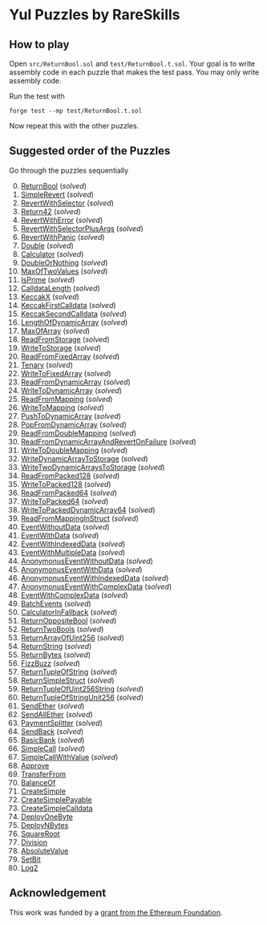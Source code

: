 # Yul Puzzles by RareSkills

## How to play

Open `src/ReturnBool.sol` and `test/ReturnBool.t.sol`. Your goal is to write assembly code in each puzzle that makes the test pass. You may only write assembly code.

Run the test with

```shell
forge test --mp test/ReturnBool.t.sol
```

Now repeat this with the other puzzles.

## Suggested order of the Puzzles

Go through the puzzles sequentially

0. [ReturnBool](https://github.com/RareSkills/yul-puzzles/blob/main/src/ReturnBool.sol) (_solved_)
1. [SimpleRevert](https://github.com/RareSkills/yul-puzzles/blob/main/src/SimpleRevert.sol) (_solved_)
2. [RevertWithSelector](https://github.com/RareSkills/yul-puzzles/blob/main/src/RevertWithSelector.sol) (_solved_)
3. [Return42](https://github.com/RareSkills/yul-puzzles/blob/main/src/Return42.sol) (_solved_)
4. [RevertWithError](https://github.com/RareSkills/yul-puzzles/blob/main/src/RevertWithError.sol) (_solved_)
5. [RevertWithSelectorPlusArgs](https://github.com/RareSkills/yul-puzzles/blob/main/src/RevertWithSelectorPlusArgs.sol) (_solved_)
6. [RevertWithPanic](https://github.com/RareSkills/yul-puzzles/blob/main/src/RevertWithPanic.sol) (_solved_)
7. [Double](https://github.com/RareSkills/yul-puzzles/blob/main/src/Double.sol) (_solved_)
8. [Calculator](https://github.com/RareSkills/yul-puzzles/blob/main/src/Calculator.sol) (_solved_)
9. [DoubleOrNothing](https://github.com/RareSkills/yul-puzzles/blob/main/src/DoubleOrNothing.sol) (_solved_)
10. [MaxOfTwoValues](https://github.com/RareSkills/yul-puzzles/blob/main/src/MaxOfTwoValues.sol) (_solved_)
11. [IsPrime](https://github.com/RareSkills/yul-puzzles/blob/main/src/IsPrime.sol) (_solved_)
12. [CalldataLength](https://github.com/RareSkills/yul-puzzles/blob/main/src/CalldataLength.sol) (_solved_)
13. [KeccakX](https://github.com/RareSkills/yul-puzzles/blob/main/src/KeccakX.sol) (_solved_)
14. [KeccakFirstCalldata](https://github.com/RareSkills/yul-puzzles/blob/main/src/KeccakFirstCalldata.sol) (_solved_)
15. [KeccakSecondCalldata](https://github.com/RareSkills/yul-puzzles/blob/main/src/KeccakSecondCalldata.sol) (_solved_)
16. [LengthOfDynamicArray](https://github.com/RareSkills/yul-puzzles/blob/main/src/LengthOfDynamicArray.sol) (_solved_)
17. [MaxOfArray](https://github.com/RareSkills/yul-puzzles/blob/main/src/MaxOfArray.sol) (_solved_)
18. [ReadFromStorage](https://github.com/RareSkills/yul-puzzles/blob/main/src/ReadFromStorage.sol) (_solved_)
19. [WriteToStorage](https://github.com/RareSkills/yul-puzzles/blob/main/src/WriteToStorage.sol) (_solved_)
20. [ReadFromFixedArray](https://github.com/RareSkills/yul-puzzles/blob/main/src/ReadFromFixedArray.sol) (_solved_)
21. [Tenary](https://github.com/RareSkills/yul-puzzles/blob/main/src/Tenary.sol) (_solved_)
22. [WriteToFixedArray](https://github.com/RareSkills/yul-puzzles/blob/main/src/WriteToFixedArray.sol) (_solved_)
23. [ReadFromDynamicArray](https://github.com/RareSkills/yul-puzzles/blob/main/src/ReadFromDynamicArray.sol) (_solved_)
24. [WriteToDynamicArray](https://github.com/RareSkills/yul-puzzles/blob/main/src/WriteToDynamicArray.sol) (_solved_)
25. [ReadFromMapping](https://github.com/RareSkills/yul-puzzles/blob/main/src/ReadFromMapping.sol) (_solved_)
26. [WriteToMapping](https://github.com/RareSkills/yul-puzzles/blob/main/src/WriteToMapping.sol) (_solved_)
27. [PushToDynamicArray](https://github.com/RareSkills/yul-puzzles/blob/main/src/PushToDynamicArray.sol) (_solved_)
28. [PopFromDynamicArray](https://github.com/RareSkills/yul-puzzles/blob/main/src/PopFromDynamicArray.sol) (_solved_)
29. [ReadFromDoubleMapping](https://github.com/RareSkills/yul-puzzles/blob/main/src/ReadFromDoubleMapping.sol) (_solved_)
30. [ReadFromDynamicArrayAndRevertOnFailure](https://github.com/RareSkills/yul-puzzles/blob/main/src/ReadFromDynamicArrayAndRevertOnFailure.sol) (_solved_)
31. [WriteToDoubleMapping](https://github.com/RareSkills/yul-puzzles/blob/main/src/WriteToDoubleMapping.sol) (_solved_)
32. [WriteDynamicArrayToStorage](https://github.com/RareSkills/yul-puzzles/blob/main/src/WriteDynamicArrayToStorage.sol) (_solved_)
33. [WriteTwoDynamicArraysToStorage](https://github.com/RareSkills/yul-puzzles/blob/main/src/WriteTwoDynamicArraysToStorage.sol) (_solved_)
34. [ReadFromPacked128](https://github.com/RareSkills/yul-puzzles/blob/main/src/ReadFromPacked128.sol) (_solved_)
35. [WriteToPacked128](https://github.com/RareSkills/yul-puzzles/blob/main/src/WriteToPacked128.sol) (_solved_)
36. [ReadFromPacked64](https://github.com/RareSkills/yul-puzzles/blob/main/src/ReadFromPacked64.sol) (_solved_)
37. [WriteToPacked64](https://github.com/RareSkills/yul-puzzles/blob/main/src/WriteToPacked64.sol) (_solved_)
38. [WriteToPackedDynamicArray64](https://github.com/RareSkills/yul-puzzles/blob/main/src/WriteToPackedDynamicArray64.sol) (_solved_)
39. [ReadFromMappingInStruct](https://github.com/RareSkills/yul-puzzles/blob/main/src/ReadFromMappingInStruct.sol) (_solved_)
40. [EventWithoutData](https://github.com/RareSkills/yul-puzzles/blob/main/src/EventWithoutData.sol) (_solved_)
41. [EventWithData](https://github.com/RareSkills/yul-puzzles/blob/main/src/EventWithData.sol) (_solved_)
42. [EventWithIndexedData](https://github.com/RareSkills/yul-puzzles/blob/main/src/EventWithIndexedData.sol) (_solved_)
43. [EventWithMultipleData](https://github.com/RareSkills/yul-puzzles/blob/main/src/EventWithMultipleData.sol) (_solved_)
44. [AnonymonusEventWithoutData](https://github.com/RareSkills/yul-puzzles/blob/main/src/AnonymonusEventWithoutData.sol) (_solved_)
45. [AnonymonusEventWithData](https://github.com/RareSkills/yul-puzzles/blob/main/src/AnonymonusEventWithData.sol) (_solved_)
46. [AnonymonusEventWithIndexedData](https://github.com/RareSkills/yul-puzzles/blob/main/src/AnonymonusEventWithIndexedData.sol) (_solved_)
47. [AnonymonusEventWithComplexData](https://github.com/RareSkills/yul-puzzles/blob/main/src/AnonymonusEventWithComplexData.sol) (_solved_)
48. [EventWithComplexData](https://github.com/RareSkills/yul-puzzles/blob/main/src/EventWithComplexData.sol) (_solved_)
49. [BatchEvents](https://github.com/RareSkills/yul-puzzles/blob/main/src/BatchEvents.sol) (_solved_)
50. [CalculatorInFallback](https://github.com/RareSkills/yul-puzzles/blob/main/src/CalculatorInFallback.sol) (_solved_)
51. [ReturnOppositeBool](https://github.com/RareSkills/yul-puzzles/blob/main/src/ReturnOppositeBool.sol) (_solved_)
52. [ReturnTwoBools](https://github.com/RareSkills/yul-puzzles/blob/main/src/ReturnTwoBools.sol) (_solved_)
53. [ReturnArrayOfUint256](https://github.com/RareSkills/yul-puzzles/blob/main/src/ReturnArrayOfUint256.sol) (_solved_)
54. [ReturnString](https://github.com/RareSkills/yul-puzzles/blob/main/src/ReturnString.sol) (_solved_)
55. [ReturnBytes](https://github.com/RareSkills/yul-puzzles/blob/main/src/ReturnBytes.sol) (_solved_)
56. [FizzBuzz](https://github.com/RareSkills/yul-puzzles/blob/main/src/FizzBuzz.sol) (_solved_)
57. [ReturnTupleOfString](https://github.com/RareSkills/yul-puzzles/blob/main/src/ReturnTupleOfString.sol) (_solved_)
58. [ReturnSimpleStruct](https://github.com/RareSkills/yul-puzzles/blob/main/src/ReturnSimpleStruct.sol) (_solved_)
59. [ReturnTupleOfUint256String](https://github.com/RareSkills/yul-puzzles/blob/main/src/ReturnTupleOfUint256String.sol) (_solved_)
60. [ReturnTupleOfStringUnit256](https://github.com/RareSkills/yul-puzzles/blob/main/src/ReturnTupleOfStringUnit256.sol) (_solved_)
61. [SendEther](https://github.com/RareSkills/yul-puzzles/blob/main/src/SendEther.sol) (_solved_)
62. [SendAllEther](https://github.com/RareSkills/yul-puzzles/blob/main/src/SendAllEther.sol) (_solved_)
63. [PaymentSplitter](https://github.com/RareSkills/yul-puzzles/blob/main/src/PaymentSplitter.sol) (_solved_)
64. [SendBack](https://github.com/RareSkills/yul-puzzles/blob/main/src/SendBack.sol) (_solved_)
65. [BasicBank](https://github.com/RareSkills/yul-puzzles/blob/main/src/BasicBank.sol) (_solved_)
66. [SimpleCall](https://github.com/RareSkills/yul-puzzles/blob/main/src/SimpleCall.sol) (_solved_)
67. [SimpleCallWithValue](https://github.com/RareSkills/yul-puzzles/blob/main/src/SimpleCallWithValue.sol) (_solved_)
68. [Approve](https://github.com/RareSkills/yul-puzzles/blob/main/src/Approve.sol)
69. [TransferFrom](https://github.com/RareSkills/yul-puzzles/blob/main/src/TransferFrom.sol)
70. [BalanceOf](https://github.com/RareSkills/yul-puzzles/blob/main/src/BalanceOf.sol)
71. [CreateSimple](https://github.com/RareSkills/yul-puzzles/blob/main/src/CreateSimple.sol)
72. [CreateSimplePayable](https://github.com/RareSkills/yul-puzzles/blob/main/src/CreateSimplePayable.sol)
73. [CreateSimpleCalldata](https://github.com/RareSkills/yul-puzzles/blob/main/src/CreateSimpleCalldata.sol)
74. [DeployOneByte](https://github.com/RareSkills/yul-puzzles/blob/main/src/DeployOneByte.sol)
75. [DeployNBytes](https://github.com/RareSkills/yul-puzzles/blob/main/src/DeployNBytes.sol)
76. [SquareRoot](https://github.com/RareSkills/yul-puzzles/blob/main/src/SquareRoot.sol)
77. [Division](https://github.com/RareSkills/yul-puzzles/blob/main/src/Division.sol)
78. [AbsoluteValue](https://github.com/RareSkills/yul-puzzles/blob/main/src/AbsoluteValue.sol)
79. [SetBit](https://github.com/RareSkills/yul-puzzles/blob/main/src/SetBit.sol)
80. [Log2](https://github.com/RareSkills/yul-puzzles/blob/main/src/Log2.sol)

## Acknowledgement

This work was funded by a [grant from the Ethereum Foundation](https://blog.ethereum.org/2025/02/06/allocation-q4-24#:~:text=Set%20of%2080%20puzzles%20for%20players%20to%20become%20comfortable%20with%20writing%20Yul%20assembly%20where%20players%20fill%20out%20a%20code%20block%20and%20see%20if%20the%20unit%20tests%20pass.).
